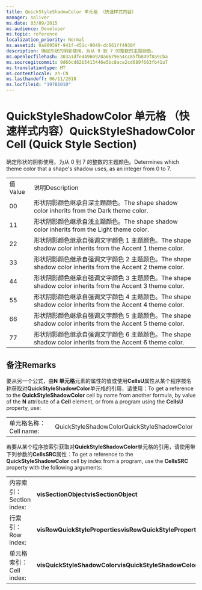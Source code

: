 ```yaml
---
title: QuickStyleShadowColor 单元格 （快速样式内容）
manager: soliver
ms.date: 03/09/2015
ms.audience: Developer
ms.topic: reference
localization_priority: Normal
ms.assetid: 0a80959f-941f-451c-9049-dc661ff4930f
description: 确定形状的阴影使用，为从 0 到 7 的整数的主题颜色。
ms.openlocfilehash: 303a1dfe44960920a6679ea4cc85fb849f8a9cba
ms.sourcegitcommit: 9d60cd82b5413446e5bc8ace2cd689f683fb41a7
ms.translationtype: MT
ms.contentlocale: zh-CN
ms.lasthandoff: 06/11/2018
ms.locfileid: "19781010"
---
```

# <a name="quickstyleshadowcolor-cell-quick-style-section"></a><span data-ttu-id="49d80-103">QuickStyleShadowColor 单元格 （快速样式内容）</span><span class="sxs-lookup"><span data-stu-id="49d80-103">QuickStyleShadowColor Cell (Quick Style Section)</span></span>

<span data-ttu-id="49d80-104">确定形状的阴影使用，为从 0 到 7 的整数的主题颜色。</span><span class="sxs-lookup"><span data-stu-id="49d80-104">Determines which theme color that a shape's shadow uses, as an integer from 0 to 7.</span></span>
  
|||
|:-----|:-----|
|<span data-ttu-id="49d80-105">值</span><span class="sxs-lookup"><span data-stu-id="49d80-105">Value</span></span>  <br/> |<span data-ttu-id="49d80-106">说明</span><span class="sxs-lookup"><span data-stu-id="49d80-106">Description</span></span>  <br/> |
|<span data-ttu-id="49d80-107">0</span><span class="sxs-lookup"><span data-stu-id="49d80-107">0</span></span>  <br/> |<span data-ttu-id="49d80-108">形状阴影颜色继承自深主题颜色。</span><span class="sxs-lookup"><span data-stu-id="49d80-108">The shape shadow color inherits from the Dark theme color.</span></span>  <br/> |
|<span data-ttu-id="49d80-109">1</span><span class="sxs-lookup"><span data-stu-id="49d80-109">1</span></span>  <br/> |<span data-ttu-id="49d80-110">形状阴影颜色继承自浅主题颜色。</span><span class="sxs-lookup"><span data-stu-id="49d80-110">The shape shadow color inherits from the Light theme color.</span></span>  <br/> |
|<span data-ttu-id="49d80-111">2</span><span class="sxs-lookup"><span data-stu-id="49d80-111">2</span></span>  <br/> |<span data-ttu-id="49d80-112">形状阴影颜色继承自强调文字颜色 1 主题颜色。</span><span class="sxs-lookup"><span data-stu-id="49d80-112">The shape shadow color inherits from the Accent 1 theme color.</span></span>  <br/> |
|<span data-ttu-id="49d80-113">3</span><span class="sxs-lookup"><span data-stu-id="49d80-113">3</span></span>  <br/> |<span data-ttu-id="49d80-114">形状阴影颜色继承自强调文字颜色 2 主题颜色。</span><span class="sxs-lookup"><span data-stu-id="49d80-114">The shape shadow color inherits from the Accent 2 theme color.</span></span>  <br/> |
|<span data-ttu-id="49d80-115">4</span><span class="sxs-lookup"><span data-stu-id="49d80-115">4</span></span>  <br/> |<span data-ttu-id="49d80-116">形状阴影颜色继承自强调文字颜色 3 主题颜色。</span><span class="sxs-lookup"><span data-stu-id="49d80-116">The shape shadow color inherits from the Accent 3 theme color.</span></span>  <br/> |
|<span data-ttu-id="49d80-117">5</span><span class="sxs-lookup"><span data-stu-id="49d80-117">5</span></span>  <br/> |<span data-ttu-id="49d80-118">形状阴影颜色继承自强调文字颜色 4 主题颜色。</span><span class="sxs-lookup"><span data-stu-id="49d80-118">The shape shadow color inherits from the Accent 4 theme color.</span></span>  <br/> |
|<span data-ttu-id="49d80-119">6</span><span class="sxs-lookup"><span data-stu-id="49d80-119">6</span></span>  <br/> |<span data-ttu-id="49d80-120">形状阴影颜色继承自强调文字颜色 5 主题颜色。</span><span class="sxs-lookup"><span data-stu-id="49d80-120">The shape shadow color inherits from the Accent 5 theme color.</span></span>  <br/> |
|<span data-ttu-id="49d80-121">7</span><span class="sxs-lookup"><span data-stu-id="49d80-121">7</span></span>  <br/> |<span data-ttu-id="49d80-122">形状阴影颜色继承自强调文字颜色 6 主题颜色。</span><span class="sxs-lookup"><span data-stu-id="49d80-122">The shape shadow color inherits from the Accent 6 theme color.</span></span>  <br/> |
   
## <a name="remarks"></a><span data-ttu-id="49d80-123">备注</span><span class="sxs-lookup"><span data-stu-id="49d80-123">Remarks</span></span>

<span data-ttu-id="49d80-124">要从另一个公式，由**N** **单元格**元素的属性的值或使用**CellsU**属性从某个程序按名称获取对**QuickStyleShadowColor**单元格的引用，请使用：</span><span class="sxs-lookup"><span data-stu-id="49d80-124">To get a reference to the **QuickStyleShadowColor** cell by name from another formula, by value of the **N** attribute of a **Cell** element, or from a program using the **CellsU** property, use:</span></span> 
  
|||
|:-----|:-----|
| <span data-ttu-id="49d80-125">单元格名称：</span><span class="sxs-lookup"><span data-stu-id="49d80-125">Cell name:</span></span>  <br/> | <span data-ttu-id="49d80-126">QuickStyleShadowColor</span><span class="sxs-lookup"><span data-stu-id="49d80-126">QuickStyleShadowColor</span></span>  <br/> |
   
<span data-ttu-id="49d80-127">若要从某个程序按索引获取对**QuickStyleShadowColor**单元格的引用，请使用带下列参数的**CellsSRC**属性：</span><span class="sxs-lookup"><span data-stu-id="49d80-127">To get a reference to the **QuickStyleShadowColor** cell by index from a program, use the **CellsSRC** property with the following arguments:</span></span> 
  
|||
|:-----|:-----|
| <span data-ttu-id="49d80-128">内容索引：</span><span class="sxs-lookup"><span data-stu-id="49d80-128">Section index:</span></span>  <br/> |<span data-ttu-id="49d80-129">**visSectionObject**</span><span class="sxs-lookup"><span data-stu-id="49d80-129">**visSectionObject**</span></span> <br/> |
| <span data-ttu-id="49d80-130">行索引：</span><span class="sxs-lookup"><span data-stu-id="49d80-130">Row index:</span></span>  <br/> |<span data-ttu-id="49d80-131">**visRowQuickStyleProperties**</span><span class="sxs-lookup"><span data-stu-id="49d80-131">**visRowQuickStyleProperties**</span></span> <br/> |
| <span data-ttu-id="49d80-132">单元格索引：</span><span class="sxs-lookup"><span data-stu-id="49d80-132">Cell index:</span></span>  <br/> |<span data-ttu-id="49d80-133">**visQuickStyleShadowColor**</span><span class="sxs-lookup"><span data-stu-id="49d80-133">**visQuickStyleShadowColor**</span></span> <br/> |
   

